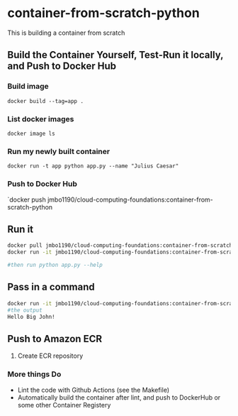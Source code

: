 # container-from-scratch-python
This is building a container from scratch

## Build the Container Yourself, Test-Run it locally, and Push to Docker Hub

### Build image
`docker build --tag=app .`

### List docker images
`docker image ls`

### Run my newly built container
`docker run -t app python app.py --name "Julius Caesar"`

### Push to Docker Hub
`docker push jmbo1190/cloud-computing-foundations:container-from-scratch-python

## Run it 

```bash
docker pull jmbo1190/cloud-computing-foundations:container-from-scratch-python
docker run -it jmbo1190/cloud-computing-foundations:container-from-scratch-python bash 

#then run python app.py --help
```

## Pass in a command

```bash
docker run -it jmbo1190/cloud-computing-foundations:container-from-scratch-python python app.py --name "Big John"
#the output
Hello Big John!
```

## Push to Amazon ECR

1.  Create ECR repository


### More things Do

* Lint the code with Github Actions (see the Makefile)
* Automatically build the container after lint, and push to DockerHub or some other Container Registery



